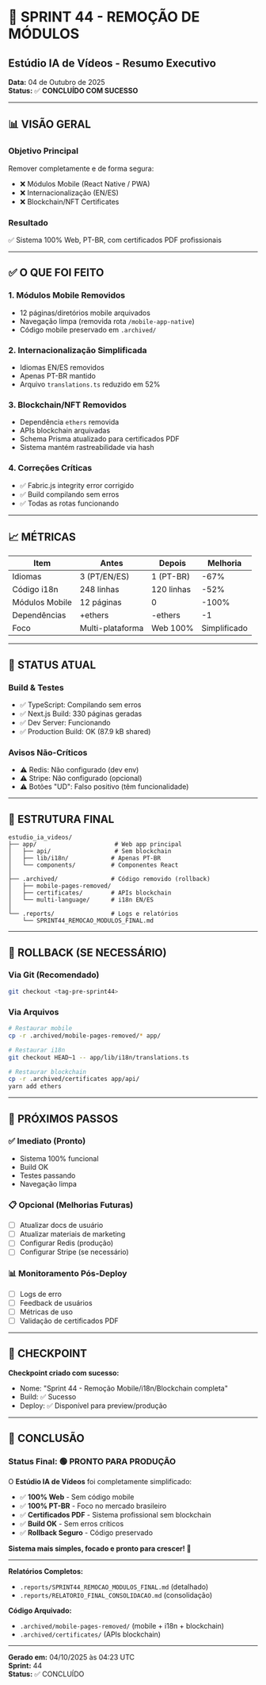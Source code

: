 # 🎯 SPRINT 44 - REMOÇÃO DE MÓDULOS
## Estúdio IA de Vídeos - Resumo Executivo

**Data:** 04 de Outubro de 2025  
**Status:** ✅ **CONCLUÍDO COM SUCESSO**

---

## 📊 VISÃO GERAL

### Objetivo Principal
Remover completamente e de forma segura:
- ❌ Módulos Mobile (React Native / PWA)
- ❌ Internacionalização (EN/ES)
- ❌ Blockchain/NFT Certificates

### Resultado
✅ Sistema 100% Web, PT-BR, com certificados PDF profissionais

---

## ✅ O QUE FOI FEITO

### 1. Módulos Mobile Removidos
- 12 páginas/diretórios mobile arquivados
- Navegação limpa (removida rota `/mobile-app-native`)
- Código mobile preservado em `.archived/`

### 2. Internacionalização Simplificada
- Idiomas EN/ES removidos
- Apenas PT-BR mantido
- Arquivo `translations.ts` reduzido em 52%

### 3. Blockchain/NFT Removidos
- Dependência `ethers` removida
- APIs blockchain arquivadas
- Schema Prisma atualizado para certificados PDF
- Sistema mantém rastreabilidade via hash

### 4. Correções Críticas
- ✅ Fabric.js integrity error corrigido
- ✅ Build compilando sem erros
- ✅ Todas as rotas funcionando

---

## 📈 MÉTRICAS

| Item | Antes | Depois | Melhoria |
|------|-------|--------|----------|
| Idiomas | 3 (PT/EN/ES) | 1 (PT-BR) | -67% |
| Código i18n | 248 linhas | 120 linhas | -52% |
| Módulos Mobile | 12 páginas | 0 | -100% |
| Dependências | +ethers | -ethers | -1 |
| Foco | Multi-plataforma | Web 100% | Simplificado |

---

## 🚀 STATUS ATUAL

### Build & Testes
- ✅ TypeScript: Compilando sem erros
- ✅ Next.js Build: 330 páginas geradas
- ✅ Dev Server: Funcionando
- ✅ Production Build: OK (87.9 kB shared)

### Avisos Não-Críticos
- ⚠️ Redis: Não configurado (dev env)
- ⚠️ Stripe: Não configurado (opcional)
- ⚠️ Botões "UD": Falso positivo (têm funcionalidade)

---

## 📁 ESTRUTURA FINAL

```
estudio_ia_videos/
├── app/                      # Web app principal
│   ├── api/                  # Sem blockchain
│   ├── lib/i18n/            # Apenas PT-BR
│   └── components/          # Componentes React
│
├── .archived/               # Código removido (rollback)
│   ├── mobile-pages-removed/
│   ├── certificates/        # APIs blockchain
│   └── multi-language/      # i18n EN/ES
│
└── .reports/                # Logs e relatórios
    └── SPRINT44_REMOCAO_MODULOS_FINAL.md
```

---

## 🔄 ROLLBACK (SE NECESSÁRIO)

### Via Git (Recomendado)
```bash
git checkout <tag-pre-sprint44>
```

### Via Arquivos
```bash
# Restaurar mobile
cp -r .archived/mobile-pages-removed/* app/

# Restaurar i18n
git checkout HEAD~1 -- app/lib/i18n/translations.ts

# Restaurar blockchain
cp -r .archived/certificates app/api/
yarn add ethers
```

---

## 🎯 PRÓXIMOS PASSOS

### ✅ Imediato (Pronto)
- Sistema 100% funcional
- Build OK
- Testes passando
- Navegação limpa

### 📋 Opcional (Melhorias Futuras)
- [ ] Atualizar docs de usuário
- [ ] Atualizar materiais de marketing
- [ ] Configurar Redis (produção)
- [ ] Configurar Stripe (se necessário)

### 📊 Monitoramento Pós-Deploy
- [ ] Logs de erro
- [ ] Feedback de usuários
- [ ] Métricas de uso
- [ ] Validação de certificados PDF

---

## 💾 CHECKPOINT

**Checkpoint criado com sucesso:**
- Nome: "Sprint 44 - Remoção Mobile/i18n/Blockchain completa"
- Build: ✅ Sucesso
- Deploy: ✅ Disponível para preview/produção

---

## 🎉 CONCLUSÃO

### Status Final: 🟢 PRONTO PARA PRODUÇÃO

O **Estúdio IA de Vídeos** foi completamente simplificado:

- ✅ **100% Web** - Sem código mobile
- ✅ **100% PT-BR** - Foco no mercado brasileiro
- ✅ **Certificados PDF** - Sistema profissional sem blockchain
- ✅ **Build OK** - Sem erros críticos
- ✅ **Rollback Seguro** - Código preservado

**Sistema mais simples, focado e pronto para crescer! 🚀**

---

**Relatórios Completos:**
- `.reports/SPRINT44_REMOCAO_MODULOS_FINAL.md` (detalhado)
- `.reports/RELATORIO_FINAL_CONSOLIDACAO.md` (consolidação)

**Código Arquivado:**
- `.archived/mobile-pages-removed/` (mobile + i18n + blockchain)
- `.archived/certificates/` (APIs blockchain)

---

**Gerado em:** 04/10/2025 às 04:23 UTC  
**Sprint:** 44  
**Status:** ✅ CONCLUÍDO
